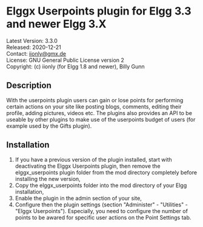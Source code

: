 Elggx Userpoints plugin for Elgg 3.3 and newer Elgg 3.X
=======================================================

Latest Version: 3.3.0  
Released: 2020-12-21  
Contact: iionly@gmx.de  
License: GNU General Public License version 2  
Copyright: (c) iionly (for Elgg 1.8 and newer), Billy Gunn


Description
-----------

With the userpoints plugin users can gain or lose points for performing certain actions on your site like posting blogs, comments, editing their profile, adding pictures, videos etc. The plugins also provides an API to be useable by other plugins to make use of the userpoints budget of users (for example used by the Gifts plugin).


Installation
------------

1. If you have a previous version of the plugin installed, start with deactivating the Elggx Userpoints plugin, then remove the elggx_userpoints plugin folder from the mod directory completely before installing the new version,
2. Copy the elggx_userpoints folder into the mod directory of your Elgg installation,
3. Enable the plugin in the admin section of your site,
4. Configure then the plugin settings (section "Administer" - "Utilities" - "Elggx Userpoints"). Especially, you need to configure the number of points to be awared for specific user actions on the Point Settings tab.
